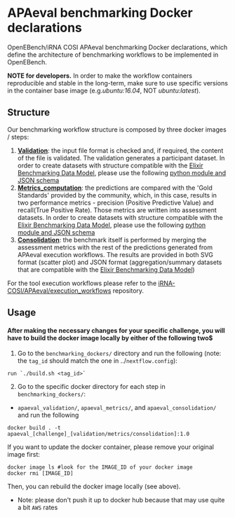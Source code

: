 # APAeval benchmarking Docker declarations

OpenEBench/iRNA COSI APAeval benchmarking Docker declarations, which define the architecture of benchmarking workflows to be implemented in OpenEBench.

**NOTE for developers.** In order to make the workflow containers reproducible and stable in the long-term, make sure to use specific versions in the container base image (e.g.*ubuntu:16.04*, NOT *ubuntu:latest*).

## Structure
Our benchmarking workflow structure is composed by three docker images / steps:
1. [**Validation**](./apaeval_validation):
the input file format is checked and, if required, the content of the file is validated. The validation generates a
participant dataset. In order to create datasets with structure compatible with the [Elixir
    Benchmarking Data Model](https://github.com/inab/benchmarking-data-model), please use the following [python module and JSON schema](./apaeval_validation/JSON_templates)
2. [**Metrics_computation**](./apaeval_metrics):
the predictions are compared with the 'Gold Standards' provided by the community, which, in this case, results in two
performance metrics - precision (Positive Predictive Value) and recall(True Positive Rate). Those metrics are written
into assessment datasets. In order to create datasets with structure compatible with the [Elixir
    Benchmarking Data Model](https://github.com/inab/benchmarking-data-model), please use the following [python module and JSON schema](./apaeval_metrics/JSON_templates)
3. [**Consolidation**](./apaeval_consolidation):
the benchmark itself is performed by merging the assessment metrics with the rest of the predictions generated from APAeval execution workflows. The results are provided in both SVG format (scatter plot) and JSON format (aggregation/summary datasets that are compatible with the [Elixir Benchmarking Data Model](https://github.com/inab/benchmarking-data-model))

For the tool execution workflows please refer to the [iRNA-COSI/APAeval/execution_workflows](https://github.com/iRNA-COSI/APAeval/tree/main/execution_workflows) repository.

## Usage
#### After making the necessary changes for your specific challenge, you will have to build the docker image locally by either of the following two$
1. Go to the `benchmarking_dockers/` directory and run the following (note: the `tag_id` should match the one in ../`nextflow.config`):
```
run `./build.sh <tag_id>`
```
2. Go to the specific docker directory for each step in `benchmarking_dockers/`:
 - `apaeval_validation/`, `apaeval_metrics/`, and `apaeval_consolidation/`
and run the following
```
docker build . -t apaeval_[challenge]_[validation/metrics/consolidation]:1.0
```
If you want to update the docker container, please remove your original image first:
```
docker image ls #look for the IMAGE_ID of your docker image
docker rmi [IMAGE_ID]
```
Then, you can rebuild the docker image locally (see above).
 - Note: please don't push it up to docker hub because that may use quite a bit `AWS` rates

